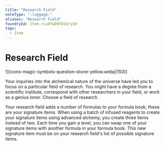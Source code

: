 ```yaml
---
title: "Research Field"
noteType: ":luggage:"
aliases: "Research Field"
foundryId: Item.rLu8YwD0TOiQry1H
tags:
  - Item
---
```


# Research Field
![[icons-magic-symbols-question-stone-yellow.webp|150]]

Your inquiries into the alchemical nature of the universe have led you to focus on a particular field of research. You might have a degree from a scientific institute, correspond with other researchers in your field, or work as a genius loner. Choose a field of research.

Your research field adds a number of formulas to your formula book; these are your signature items. When using a batch of infused reagents to create your signature items using advanced alchemy, you create three items instead of two. Each time you gain a level, you can swap one of your signature items with another formula in your formula book. This new signature item must be on your research field's list of possible signature items.

